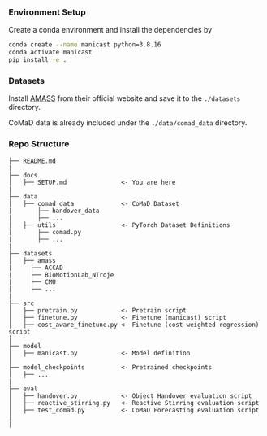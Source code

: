 ### Environment Setup

Create a conda environment and install the dependencies by
```bash
conda create --name manicast python=3.8.16
conda activate manicast
pip install -e .
```

### Datasets

Install [AMASS](https://amass.is.tue.mpg.de/) from their official website and save it to the `./datasets` directory.

CoMaD data is already included under the `./data/comad_data` directory.

### Repo Structure
```
├── README.md
|
├── docs
│   ├── SETUP.md               <- You are here
|
├── data
│   ├── comad_data             <- CoMaD Dataset
|   	├── handover_data 
|   	├── ... 
│   ├── utils                  <- PyTorch Dataset Definitions
|   	├── comad.py 
|   	├── ... 
|
├── datasets
│   ├── amass
|     ├── ACCAD
|     ├── BioMotionLab_NTroje
|     ├── CMU
|     ├── ...
|
├── src
│   ├── pretrain.py            <- Pretrain script
│   ├── finetune.py            <- Finetune (manicast) script
│   ├── cost_aware_finetune.py <- Finetune (cost-weighted regression) script
│
├── model
│   ├── manicast.py            <- Model definition
│
├── model_checkpoints          <- Pretrained checkpoints
│   ├── ...
|
├── eval
│   ├── handover.py            <- Object Handover evaluation script
│   ├── reactive_stirring.py   <- Reactive Stirring evaluation script
│   ├── test_comad.py          <- CoMaD Forecasting evaluation script
│
|
```
